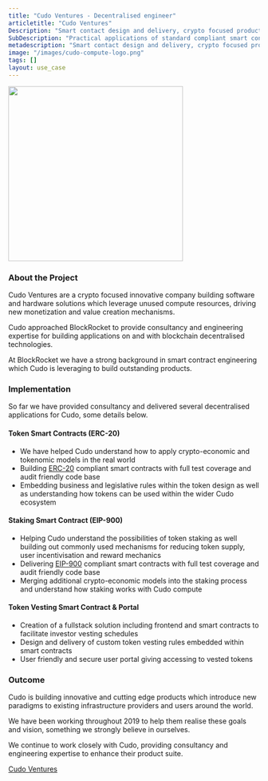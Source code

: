 ```yaml
---
title: "Cudo Ventures - Decentralised engineer"
articletitle: "Cudo Ventures"
Description: "Smart contact design and delivery, crypto focused product delivery and thinking"
SubDescription: "Practical applications of standard compliant smart contracts and decentralised technologies"
metadescription: "Smart contact design and delivery, crypto focused product delivery and thinking"
image: "/images/cudo-compute-logo.png"
tags: []
layout: use_case
---
```


<img src="/images/cudo-compute-logo.png" alt="" style="width:350px;"/>

### About the Project

Cudo Ventures are a crypto focused innovative company building software and hardware solutions which leverage unused compute
 resources, driving new monetization and value creation mechanisms. 

Cudo approached BlockRocket to provide consultancy and engineering expertise for building applications on and with 
blockchain decentralised technologies.  

At BlockRocket we have a strong background in smart contract engineering which Cudo is leveraging to build outstanding products.

### Implementation

So far we have provided consultancy and delivered several decentralised applications for Cudo, some details below.

#### Token Smart Contracts (ERC-20)

* We have helped Cudo understand how to apply crypto-economic and tokenomic models in the real world 
* Building <a href="https://eips.ethereum.org/EIPS/eip-20" target="_blank">ERC-20</a> compliant smart contracts with full test coverage and audit friendly code base
* Embedding business and legislative rules within the token design as well as understanding
 how tokens can be used within the wider Cudo ecosystem

#### Staking Smart Contract (EIP-900)

* Helping Cudo understand the possibilities of token staking as well building out commonly used mechanisms for
 reducing token supply, user incentivisation and reward mechanics
* Delivering <a href="https://eips.ethereum.org/EIPS/eip-900" target="_blank">EIP-900</a> compliant smart contracts with full test coverage and audit friendly code base
* Merging additional crypto-economic models into the staking process and understand how staking works with Cudo compute

#### Token Vesting Smart Contract & Portal

* Creation of a fullstack solution including frontend and smart contracts to facilitate investor vesting schedules
* Design and delivery of custom token vesting rules embedded within smart contracts
* User friendly and secure user portal giving accessing to vested tokens   

### Outcome

Cudo is building innovative and cutting edge products which introduce new paradigms to existing infrastructure 
providers and users around the world.

We have been working throughout 2019 to help them realise these goals and vision, something we strongly believe in ourselves. 

We continue to work closely with Cudo, providing consultancy and engineering expertise to enhance their product suite. 

[Cudo Ventures](https://www.cudoventures.com/)
